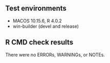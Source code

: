 ## Test environments
* MACOS 10.15.6, R 4.0.2
* win-builder (devel and release)

## R CMD check results
There were no ERRORs, WARNINGs, or NOTEs. 